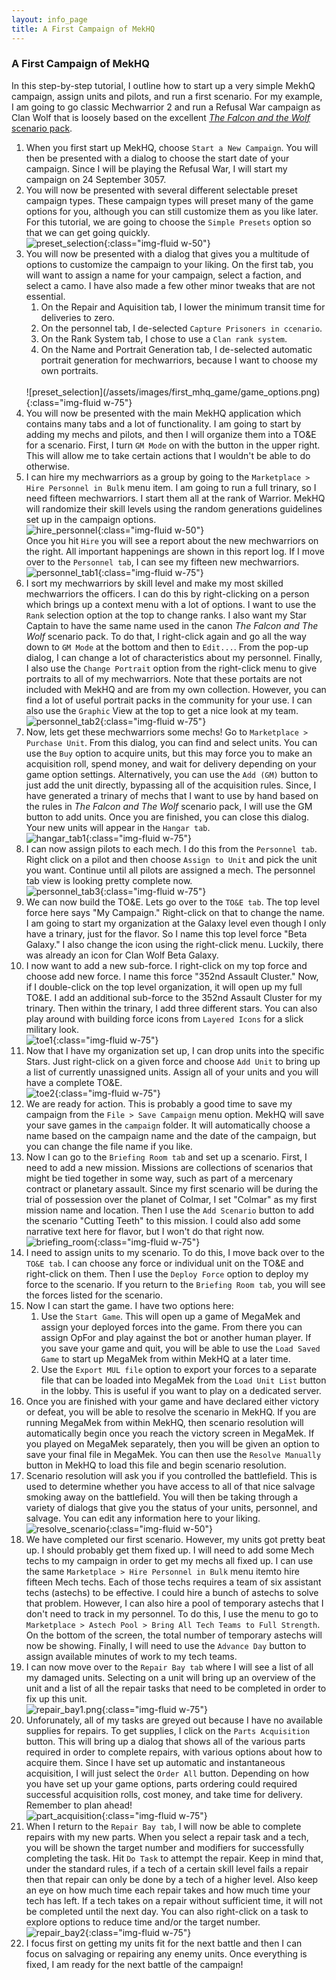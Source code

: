 ```yaml
---
layout: info_page
title: A First Campaign of MekHQ
---
```


### A First Campaign of MekHQ

In this step-by-step tutorial, I outline how to start up a very simple MekhQ campaign, assign units and pilots, and run a first scenario. For my example, I am going to go classic Mechwarrior 2 and run a Refusal War campaign as Clan Wolf that is loosely based on the excellent [*The Falcon and the Wolf* scenario pack](https://www.drivethrurpg.com/product/107737/BattleTech-The-Falcon-and-the-Wolf?cPath=4328_4541).

1. When you first start up MekHQ, choose `Start a New Campaign`. You will then be presented with a dialog to choose the start date of your campaign. Since I will be playing the Refusal War, I will start my campaign on 24 September 3057. 
2. You will now be presented with several different selectable preset campaign types. These campaign types will preset many of the game options for you, although you can still customize them as you like later. For this tutorial, we are going to choose the `Simple Presets` option so that we can get going quickly.<br>
![preset_selection](/assets/images/first_mhq_game/game_preset.png){:class="img-fluid w-50"}
3. You will now be presented with a dialog that gives you a multitude of options to customize the campaign to your liking. On the first tab, you will want to assign a name for your campaign, select a faction, and select a camo. I have also made a few other minor tweaks that are not essential. 
    1. On the Repair and Aquisition tab, I lower the minimum transit time for deliveries to zero.
    2. On the personnel tab, I de-selected `Capture Prisoners in ccenario`. 
    3. On the Rank System tab, I chose to use a `Clan rank system`.
    4. On the Name and Portrait Generation tab, I de-selected automatic portrait generation for mechwarriors, because I want to choose my own portraits. 
    <br>
    ![preset_selection](/assets/images/first_mhq_game/game_options.png){:class="img-fluid w-75"}
4. You will now be presented with the main MekHQ application which contains many tabs and a lot of functionality. I am going to start by adding my mechs and pilots, and then I will organize them into a TO&E for a scenario. First, I turn `GM Mode` on with the button in the upper right. This will allow me to take certain actions that I wouldn't be able to do otherwise. 
5. I can hire my mechwarriors as a group by going to the `Marketplace > Hire Personnel in Bulk` menu item. I am going to run a full trinary, so I need fifteen mechwarriors. I start them all at the rank of Warrior. MekHQ will randomize their skill levels using the random generations guidelines set up in the campaign options.<br>
![hire_personnel](/assets/images/first_mhq_game/hire_personnel.png){:class="img-fluid w-50"}<br>Once you hit `Hire` you will see a report about the new mechwarriors on the right. All important happenings are shown in this report log. If I move over to the `Personnel tab`, I can see my fifteen new mechwarriors.<br>
![personnel_tab1](/assets/images/first_mhq_game/personnel_tab1.png){:class="img-fluid w-75"}
6. I sort my mechwarriors by skill level and make my most skilled mechwarriors the officers. I can do this by right-clicking on a person which brings up a context menu with a lot of options. I want to use the `Rank` selection option at the top to change ranks. I also want my Star Captain to have the same name used in the canon *The Falcon and The Wolf* scenario pack. To do that, I right-click again and go all the way down to `GM Mode` at the bottom and then to `Edit...`. From the pop-up dialog, I can change a lot of characteristics about my personnel. Finally, I also use the `Change Portrait` option from the right-click menu to give portraits to all of my mechwarriors. Note that these portaits are not included with MekHQ and are from my own collection. However, you can find a lot of useful portrait packs in the community for your use. I can also use the `Graphic` View at the top to get a nice look at my team.<br>
![personnel_tab2](/assets/images/first_mhq_game/personnel_tab2.png){:class="img-fluid w-75"}
7. Now, lets get these mechwarriors some mechs! Go to `Marketplace > Purchase Unit`. From this dialog, you can find and select units. You can use the `Buy` option to acquire units, but this may force you to make an acquisition roll, spend money, and wait for delivery depending on your game option settings. Alternatively, you can use the `Add (GM)` button to just add the unit directly, bypassing all of the acquisition rules. Since, I have generated a trinary of mechs that I want to use by hand based on the rules in *The Falcon and The Wolf* scenario pack, I will use the GM button to add units. Once you are finished, you can close this dialog. Your new units will appear in the `Hangar tab`.<br>
![hangar_tab1](/assets/images/first_mhq_game/hangar_tab1.png){:class="img-fluid w-75"}
8. I can now assign pilots to each mech. I do this from the `Personnel tab`. Right click on a pilot and then choose `Assign to Unit` and pick the unit you want. Continue until all pilots are assigned a mech. The personnel tab view is looking pretty complete now.<br>
![personnel_tab3](/assets/images/first_mhq_game/personnel_tab3.png){:class="img-fluid w-75"}
9. We can now build the TO&E. Lets go over to the `TO&E tab`. The top level force here says "My Campaign." Right-click on that to change the name. I am going to start my organization at the Galaxy level even though I only have a trinary, just for the flavor. So I name this top level force "Beta Galaxy." I also change the icon using the right-click menu. Luckily, there was already an icon for Clan Wolf Beta Galaxy. 
10. I now want to add a new sub-force. I right-click on my top force and choose add new force. I name this force "352nd Assault Cluster." Now, if I double-click on the top level organization, it will open up my full TO&E. I add an additional sub-force to the 352nd Assault Cluster for my trinary. Then within the trinary, I add three different stars. You can also play around with building force icons from `Layered Icons` for a slick military look.<br>
![toe1](/assets/images/first_mhq_game/toe1.png){:class="img-fluid w-75"}
11. Now that I have my organization set up, I can drop units into the specific Stars. Just right-click on a given force and choose `Add Unit` to bring up a list of currently unassigned units. Assign all of your units and you will have a complete TO&E.<br>
![toe2](/assets/images/first_mhq_game/toe2.png){:class="img-fluid w-75"}
12. We are ready for action. This is probably a good time to save my campaign from the `File > Save Campaign` menu option. MekHQ will save your save games in the `campaign` folder. It will automatically choose a name based on the campaign name and the date of the campaign, but you can change the file name if you like.
13. Now I can go to the `Briefing Room tab` and set up a scenario. First, I need to add a new mission. Missions are collections of scenarios that might be tied together in some way, such as part of a mercenary contract or planetary assault. Since my first scenario will be during the trial of possession over the planet of Colmar, I set "Colmar" as my first mission name and location. Then I use the `Add Scenario` button to add the scenario "Cutting Teeth" to this mission. I could also add some narrative text here for flavor, but I won't do that right now.<br>
![briefing_room](/assets/images/first_mhq_game/briefing_room.png){:class="img-fluid w-75"}
14. I need to assign units to my scenario. To do this, I move back over to the `TO&E tab`. I can choose any force or individual unit on the TO&E and right-click on them. Then I use the `Deploy Force` option to deploy my force to the scenario. If you return to the `Briefing Room tab`, you will see the forces listed for the scenario.
15. Now I can start the game. I have two options here:
    1. Use the `Start Game`. This will open up a game of MegaMek and assign your deployed forces into the game. From there you can assign OpFor and play against the bot or another human player. If you save your game and quit, you will be able to use the `Load Saved Game` to start up MegaMek from within MekHQ at a later time. 
    2. Use the `Export MUL file` option to export your forces to a separate file that can be loaded into MegaMek from the `Load Unit List` button in the lobby. This is useful if you want to play on a dedicated server. 
16. Once you are finished with your game and have declared either victory or defeat, you will be able to resolve the scenario in MekHQ. If you are running MegaMek from within MekHQ, then scenario resolution will automatically begin once you reach the victory screen in MegaMek. If you played on MegaMek separately, then you will be given an option to save your final file in MegaMek. You can then use the `Resolve Manually` button in MekHQ to load this file and begin scenario resolution.
17. Scenario resolution will ask you if you controlled the battlefield. This is used to determine whether you have access to all of that nice salvage smoking away on the battlefield. You will then be taking through a variety of dialogs that give you the status of your units, personnel, and salvage. You can edit any information here to your liking.<br>![resolve_scenario](/assets/images/first_mhq_game/resolve_scenario.png){:class="img-fluid w-50"} 
18. We have completed our first scenario. However, my units got pretty beat up. I should probably get them fixed up. I will need to add some Mech techs to my campaign in order to get my mechs all fixed up. I can use the same `Marketplace > Hire Personnel in Bulk` menu itemto hire fifteen Mech techs. Each of those techs requires a team of six assistant techs (astechs) to be effective. I could hire a bunch of astechs to solve that problem. However, I can also hire a pool of temporary astechs that I don't need to track in my personnel. To do this, I use the menu to go to `Marketplace > Astech Pool > Bring All Tech Teams to Full Strength`. On the bottom of the screen, the total number of temporary astechs will now be showing. Finally, I will need to use the `Advance Day` button to assign available minutes of work to my tech teams.
19. I can now move over to the `Repair Bay tab` where I will see a list of all my damaged units. Selecting on a unit will bring up an overview of the unit and a list of all the repair tasks that need to be completed in order to fix up this unit. <br>![repair_bay1.png](/assets/images/first_mhq_game/repair_bay1.png){:class="img-fluid w-75"} 
20. Unforunately, all of my tasks are greyed out because I have no available supplies for repairs. To get supplies, I click on the  `Parts Acquisition` button. This will bring up a dialog that shows all of the various parts required in order to complete repairs, with various options about how to acquire them. Since I have set up automatic and instantaneous acquisition, I will just select the `Order All` button. Depending on how you have set up your game options, parts ordering could required successful acquisition rolls, cost money, and take time for delivery. Remember to plan ahead!<br>![part_acquisition](/assets/images/first_mhq_game/part_acquisition.png){:class="img-fluid w-75"} 
21. When I return to the `Repair Bay tab`, I will now be able to complete repairs with my new parts. When you select a repair task and a tech, you will be shown the target number and modifiers for successfully completing the task. Hit `Do Task` to attempt the repair. Keep in mind that, under the standard rules, if a tech of a certain skill level fails a repair then that repair can only be done by a tech of a higher level. Also keep an eye on how much time each repair takes and how much time your tech has left. If a tech takes on a repair without sufficient time, it will not be completed until the next day. You can also right-click on a task to explore options to reduce time and/or the target number.<br>![repair_bay2](/assets/images/first_mhq_game/repair_bay2.png){:class="img-fluid w-75"} 
22. I focus first on getting my units fit for the next battle and then I can focus on salvaging or repairing any enemy units. Once everything is fixed, I am ready for the next battle of the campaign!
